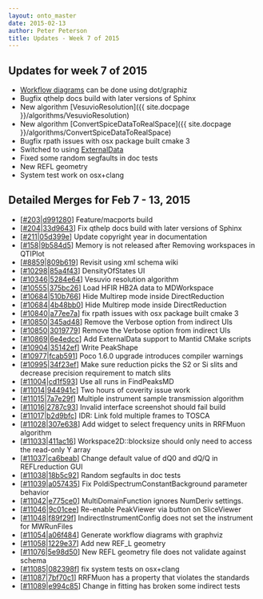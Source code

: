 ```yaml
---
layout: onto_master
date: 2015-02-13
author: Peter Peterson
title: Updates - Week 7 of 2015
---
```

Updates for week 7 of 2015
--------------------------
* [Workflow diagrams](http://www.mantidproject.org/Documenting_Workflow_Algorithms) can be done using dot/graphiz
* Bugfix qthelp docs build with later versions of Sphinx
* New algorithm [VesuvioResolution]({{ site.docpage }}/algorithms/VesuvioResolution)
* New algorithm [ConvertSpiceDataToRealSpace]({{ site.docpage }}/algorithms/ConvertSpiceDataToRealSpace)
* Bugfix rpath issues with osx package built cmake 3
* Switched to using [ExternalData](http://www.mantidproject.org/Data_Files_in_Mantid)
* Fixed some random segfaults in doc tests
* New REFL geometry
* System test work on osx+clang

Detailed Merges for Feb 7 - 13, 2015
------------------------------------
* \[[#203](https://github.com/mantidproject/mantid/pull/203)\|[d991280](https://github.com/mantidproject/mantid/commit/d991280e4e462e01e7a51917271c0b07275e47de)\] Feature/macports build
* \[[#204](https://github.com/mantidproject/mantid/pull/204)\|[33d9643](https://github.com/mantidproject/mantid/commit/33d9643205fa1f9654041edfc8aae704f52c83d6)\] Fix qthelp docs build with later versions of Sphinx
* \[[#211](https://github.com/mantidproject/mantid/pull/211)\|[05d399e](https://github.com/mantidproject/mantid/commit/05d399eea22b69c1f7f6ca21e1de465d8da4edfa)\] Update copyright year in documentation
* \[[#158](http://trac.mantidproject.org/mantid/ticket/158)\|[9b584d5](https://github.com/mantidproject/mantid/commit/9b584d56ed9b07809822c6a4fa7e0d180a978880)\] Memory is not released after Removing workspaces in QTIPlot
* \[[#8859](http://trac.mantidproject.org/mantid/ticket/8859)\|[809b619](https://github.com/mantidproject/mantid/commit/809b6192a61e1ac3bc73fe14cc874a2e5bf8ddd4)\] Revisit using xml schema wiki
* \[[#10298](http://trac.mantidproject.org/mantid/ticket/10298)\|[85a4f43](https://github.com/mantidproject/mantid/commit/85a4f4308466f87dbb136147e2404e1929fcebc0)\] DensityOfStates UI
* \[[#10346](http://trac.mantidproject.org/mantid/ticket/10346)\|[5284e64](https://github.com/mantidproject/mantid/commit/5284e6455cafeb01c5c4616efd2cd76e821da325)\] Vesuvio resolution algorithm
* \[[#10555](http://trac.mantidproject.org/mantid/ticket/10555)\|[375bc26](https://github.com/mantidproject/mantid/commit/375bc26198b309bf7cd19214876156b870a882ce)\] Load HFIR HB2A data to MDWorkspace
* \[[#10684](http://trac.mantidproject.org/mantid/ticket/10684)\|[510b766](https://github.com/mantidproject/mantid/commit/510b76625d3565ac8c9ab441824e151aad4b495b)\] Hide Multirep mode inside DirectReduction
* \[[#10684](http://trac.mantidproject.org/mantid/ticket/10684)\|[4b48bb0](https://github.com/mantidproject/mantid/commit/4b48bb0156ab798f1d0734165a1a0f4a663a0f6b)\] Hide Multirep mode inside DirectReduction
* \[[#10840](http://trac.mantidproject.org/mantid/ticket/10840)\|[a77ee7a](https://github.com/mantidproject/mantid/commit/a77ee7a434cde17db09c56b1c6f255aa4e39c292)\] fix rpath issues with osx package built cmake 3
* \[[#10850](http://trac.mantidproject.org/mantid/ticket/10850)\|[345ad48](https://github.com/mantidproject/mantid/commit/345ad483aa49afd332304ae804e548d4258885c5)\] Remove the Verbose option from indirect UIs
* \[[#10850](http://trac.mantidproject.org/mantid/ticket/10850)\|[3019779](https://github.com/mantidproject/mantid/commit/301977923fed8fe58570b665d34e24e3e05af850)\] Remove the Verbose option from indirect UIs
* \[[#10869](http://trac.mantidproject.org/mantid/ticket/10869)\|[6e4edcc](https://github.com/mantidproject/mantid/commit/6e4edcc1dd52fe333d37eff522eb1c1aa612dec0)\] Add ExternalData support to Mantid CMake scripts
* \[[#10904](http://trac.mantidproject.org/mantid/ticket/10904)\|[35142ef](https://github.com/mantidproject/mantid/commit/35142efce2f65370653d5b5d210ba1a6dedd7147)\] Write PeakShape
* \[[#10977](http://trac.mantidproject.org/mantid/ticket/10977)\|[fcab591](https://github.com/mantidproject/mantid/commit/fcab5916b67e57f6e1a459711010a776de64759a)\] Poco 1.6.0 upgrade introduces compiler warnings
* \[[#10995](http://trac.mantidproject.org/mantid/ticket/10995)\|[34f23ef](https://github.com/mantidproject/mantid/commit/34f23efd37fb416eae08c2ae038977f652cfd438)\] Make sure reduction picks the S2 or Si slits and decrease precision requirement to match slits
* \[[#11004](http://trac.mantidproject.org/mantid/ticket/11004)\|[cd1f593](https://github.com/mantidproject/mantid/commit/cd1f59324251bc4817c9e979ec63ff8ccd738602)\] Use all runs in FindPeaksMD
* \[[#11014](http://trac.mantidproject.org/mantid/ticket/11014)\|[944941c](https://github.com/mantidproject/mantid/commit/944941cdbc021b738fe670cd48f31b72a3e38926)\] Two hours of coverity issue work
* \[[#11015](http://trac.mantidproject.org/mantid/ticket/11015)\|[7a7e29f](https://github.com/mantidproject/mantid/commit/7a7e29f6f54b55a8fc9fd9607c1052b14c1a1a6b)\] Multiple instrument sample transmission algorithm
* \[[#11016](http://trac.mantidproject.org/mantid/ticket/11016)\|[2787c93](https://github.com/mantidproject/mantid/commit/2787c93f1f908d1f6280b0ec065770f5e74f0ce2)\] Invalid interface screenshot should fail build
* \[[#11017](http://trac.mantidproject.org/mantid/ticket/11017)\|[b2d9bfc](https://github.com/mantidproject/mantid/commit/b2d9bfcb313289218e2b17f7ec972230f302186a)\] IDR: Link fold multiple frames to TOSCA
* \[[#11028](http://trac.mantidproject.org/mantid/ticket/11028)\|[307e638](https://github.com/mantidproject/mantid/commit/307e63800465f6ba5bb279e4090c89c8e51b0e95)\] Add widget to select frequency units in RRFMuon algorithm
* \[[#11033](http://trac.mantidproject.org/mantid/ticket/11033)\|[411ac16](https://github.com/mantidproject/mantid/commit/411ac1678a975015bfbc299ddcddd0c404138e91)\] Workspace2D::blocksize should only need to access the read-only Y array
* \[[#11037](http://trac.mantidproject.org/mantid/ticket/11037)\|[ca6beab](https://github.com/mantidproject/mantid/commit/ca6beab6e5ed39ba73afb104e05c5614b9860afb)\] Change default value of dQ0 and dQ/Q in REFLreduction GUI
* \[[#11038](http://trac.mantidproject.org/mantid/ticket/11038)\|[18b5c92](https://github.com/mantidproject/mantid/commit/18b5c92c5e1a45a4ad0ab0cf900a3fc7c23520c7)\] Random segfaults in doc tests
* \[[#11039](http://trac.mantidproject.org/mantid/ticket/11039)\|[a057435](https://github.com/mantidproject/mantid/commit/a0574354054ad4efb6de3810bea72238466b7663)\] Fix PoldiSpectrumConstantBackground parameter behavior
* \[[#11042](http://trac.mantidproject.org/mantid/ticket/11042)\|[e775ce0](https://github.com/mantidproject/mantid/commit/e775ce0d95c21e17a95b664cfe67a28783ff1b77)\] MultiDomainFunction ignores NumDeriv settings.
* \[[#11046](http://trac.mantidproject.org/mantid/ticket/11046)\|[9c01cee](https://github.com/mantidproject/mantid/commit/9c01cee3467f61c8976f6d693539685c2a29e86b)\] Re-enable PeakViewer via button on SliceViewer
* \[[#11048](http://trac.mantidproject.org/mantid/ticket/11048)\|[f89f29f](https://github.com/mantidproject/mantid/commit/f89f29fd9e65448ef21730659600aa5b38b1bcdc)\] IndirectInstrumentConfig does not set the instrument for MWRunFiles
* \[[#11054](http://trac.mantidproject.org/mantid/ticket/11054)\|[a06f484](https://github.com/mantidproject/mantid/commit/a06f484f5838b342ebef4227fa432379e2d72ed2)\] Generate workflow diagrams with graphviz
* \[[#11058](http://trac.mantidproject.org/mantid/ticket/11058)\|[1229e37](https://github.com/mantidproject/mantid/commit/1229e371300bf15258bf9a3c829bdd27777e9cbc)\] Add new REF_L geometry
* \[[#11076](http://trac.mantidproject.org/mantid/ticket/11076)\|[5e98d50](https://github.com/mantidproject/mantid/commit/5e98d506cbbf8fdb1979f718ef5afc7cab8ae246)\] New REFL geometry file does not validate against schema
* \[[#11085](http://trac.mantidproject.org/mantid/ticket/11085)\|[082398f](https://github.com/mantidproject/mantid/commit/082398fd609a719102896db0a8a1af0255bd1c72)\] fix system tests on osx+clang
* \[[#11087](http://trac.mantidproject.org/mantid/ticket/11087)\|[7bf70c1](https://github.com/mantidproject/mantid/commit/7bf70c1b72f6c2bff2f7cfe4b896fc5dc38bae44)\] RRFMuon has a property that violates the standards
* \[[#11089](http://trac.mantidproject.org/mantid/ticket/11089)\|[e994c85](https://github.com/mantidproject/mantid/commit/e994c85964a7632640d270bf0ca2bc63528a083d)\] Change in fitting has broken some indirect tests

